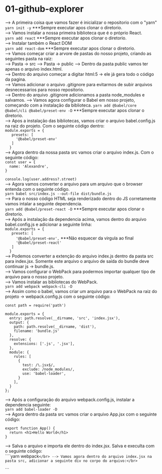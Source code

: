 # 01-github-explorer
--> A primeira coisa que vamos fazer é inicializar o repositorio com o "yarn"</br>
```yarn init -y``` ***Sempre executar apos clonar o diretorio.</br>
--> Vamos instalar a nossa primeira biblioteca que é o próprio React.</br>
```yarn add react``` ***Sempre executar apos clonar o diretorio.</br>
--> Instalar também o React DOM</br>
```yarn add react-dom``` ***Sempre executar apos clonar o diretorio.</br>
--> Vamos começar criar a arvore de pastas do nosso projeto, criando as seguintes pasta na raiz:</br>
  --> Pasta -> src
  --> Pasta -> public
--> Dentro da pasta public vamos ter apenas o arquivo index.html.</br>
  --> Dentro do arquivo começar a digitar html:5 -> ele já gera todo o código da pagina.</br>
--> Vamos adicionar o arquivo .gitignore para evitarmos de subir arquivos desnecessarios para nosso repositorio.</br>
  --> Dentro do arquivo .gitignore adicionamos a pasta node_modules e salvamos.
--> Vamos agora configurar o Babel em nosso projeto, começando com a instalação da biblioteca.
```yarn add @babel/core @babel/cli @babel/preset-env -D``` ***Sempre executar apos clonar o diretorio.</br>
--> Apos a instalação das bibliotecas, vamos criar o arquivo babel.config.js na raiz do projeto. Com o seguinte código dentro:</br>
```module.exports = {```</br>
```   presets: [```</br>
```     '@babel/preset-env'```</br>
```   ]```</br>
```  }```</br>
--> Agora dentro da nossa pasta src vamos criar o arquivo index.js. Com o seguinte código:</br>
```const user = {```</br>
```  name: 'Alexandre',```</br>
```}```</br>

```console.log(user.address?.street)```</br>
--> Agora vamos converter o arquivo para um arquivo que o browser entenda com o seguinte código.</br>
```yarn babel src/index.js --out-file dist/bundle.js```</br>
--> Para o nosso código HTML seja renderizado dentro do JS corretamente vamos intalar a seguinte dependencia.</br>
```yarn add @babel/preset-react -D``` ***Sempre executar apos clonar o diretorio.</br>
--> Após a instalação da dependencia acima, vamos dentro do arquivo babel.config.js e adicionar a seguinte linha:</br>
```module.exports = {```</br>
```   presets: [```</br>
```     '@babel/preset-env',``` ***Não esquecer da virgula ao final</br>
```     '@babel/preset-react'```</br>
```   ]```</br>
```  }```</br>
--> Podemos converter a extenção do arquivo index.js dentro da pasta src para index.jsx. Somente este arquivo o arquivo de saída do bundle deve continuar js -> bundle.js.</br>
--> Vamos configurar o WebPack para podermos importar qualquer tipo de arquivo para o nosso projeto.</br>
--> Vamos instalar as bibliotecas do WebPack.</br>
```yarn add webpack webpack-cli -D```</br>
--> Assim como o babel, vamos criar um arquivo para o WebPack na raiz do projeto -> webpack.config.js com o seguinte código:</br>

```const path = require('path')```</br>

```module.exports = {```</br>
```  entry: path.resolve(__dirname, 'src', 'index.jsx'),```</br>
```  output: {```</br>
```    path: path.resolve(__dirname, 'dist'),```</br>
```    filename: 'bundle.js'```</br>
```  },```</br>
```  resolve: {```</br>
```    extensions: ['.js', '.jsx'],```</br>
```  },```</br>
```  module: {```</br>
```    rules: [```</br>
```      {```</br>
```        test: /\.jsx$/,```</br>
```        exclude: /node_modules/,```</br>
```        use: 'babel-loader',```</br>
```      }```</br>
```    ],```</br>
```  }```</br>
```};```</br>

--> Após a configuração do arquivo webpack.config.js, instalar a dependencia seguinte:</br>
```yarn add babel-loader -D```</br>
--> Agora dentro da pasta src vamos criar o arquivo App.jsx com o seguinte código:</br>

```export function App() {```</br>
```  return <h1>Hello World</h1>```</br>
```}```</br>

--> Salva o arquivo e importa ele dentro do index.jsx. Salva e execulta com o seguinte código:</br>
````yarn webpack```</br>
--> Vamos agora dentro do arquivo index.jsx na pasta src, adicionar a seguinte div no corpo do arquivo:</br>
```<div id="root"></div>```